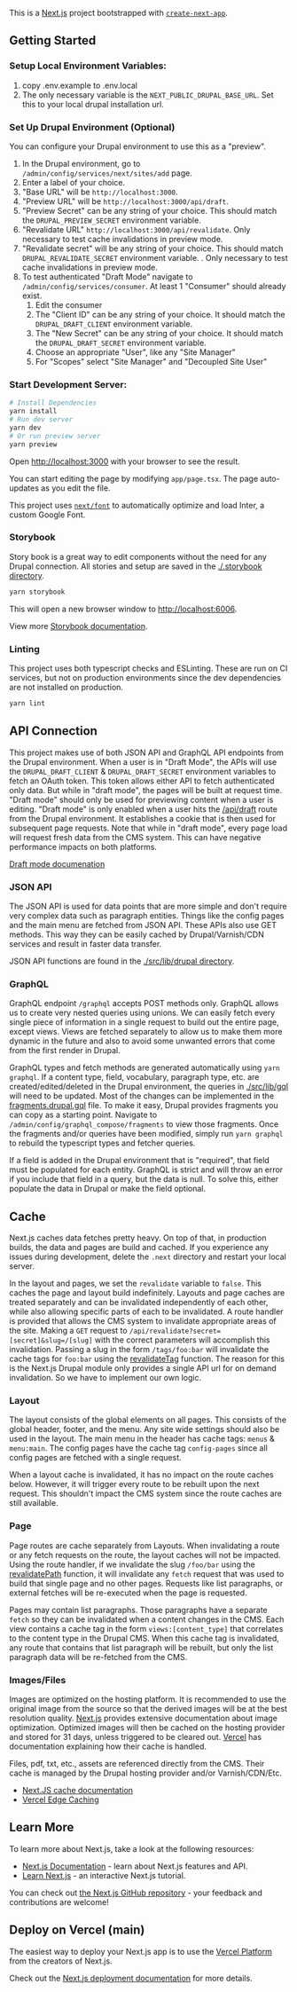 This is a [Next.js](https://nextjs.org/) project bootstrapped with [`create-next-app`](https://github.com/vercel/next.js/tree/canary/packages/create-next-app).

## Getting Started

### Setup Local Environment Variables:
1. copy .env.example to .env.local
2. The only necessary variable is the `NEXT_PUBLIC_DRUPAL_BASE_URL`. Set this to your local drupal installation url.
  
### Set Up Drupal Environment (Optional)
You can configure your Drupal environment to use this as a "preview".

1. In the Drupal environment, go to `/admin/config/services/next/sites/add` page.
2. Enter a label of your choice.
3. "Base URL" will be `http://localhost:3000`.
4. "Preview URL" will be `http://localhost:3000/api/draft`.
5. "Preview Secret" can be any string of your choice. This should match the `DRUPAL_PREVIEW_SECRET` environment variable.
6. "Revalidate URL" `http://localhost:3000/api/revalidate`. Only necessary to test cache invalidations in preview mode.
7. "Revalidate secret" will be any string of your choice. This should match `DRUPAL_REVALIDATE_SECRET` environment variable. . Only necessary to test cache invalidations in preview mode.
8. To test authenticated "Draft Mode" navigate to `/admin/config/services/consumer`. At least 1 "Consumer" should already exist.
   1. Edit the consumer
   2. The "Client ID" can be any string of your choice. It should match the `DRUPAL_DRAFT_CLIENT` environment variable.
   3. The "New Secret" can be any string of your choice. It should match the `DRUPAL_DRAFT_SECRET` environment variable.
   4. Choose an appropriate "User", like any "Site Manager"
   5. For "Scopes" select "Site Manager" and "Decoupled Site User"

### Start Development Server:

```bash
# Install Dependencies
yarn install
# Run dev server
yarn dev
# Or run preview server
yarn preview
```

Open [http://localhost:3000](http://localhost:3000) with your browser to see the result.

You can start editing the page by modifying `app/page.tsx`. The page auto-updates as you edit the file.

This project uses [`next/font`](https://nextjs.org/docs/basic-features/font-optimization) to automatically optimize and load Inter, a custom Google Font.

### Storybook

Story book is a great way to edit components without the need for any Drupal connection. All stories and setup are saved in the [./.storybook directory](./.storybook).
```bash
yarn storybook
```
This will open a new browser window to [http://localhost:6006](http://localhost:6006). 

View more [Storybook documentation](https://storybook.js.org/).

### Linting

This project uses both typescript checks and ESLinting. These are run on CI services, but not on production environments since the dev dependencies are not installed on production.

```bash
yarn lint
```

## API Connection

This project makes use of both JSON API and GraphQL API endpoints from the Drupal environment. When a user is in "Draft 
Mode", the APIs will use the `DRUPAL_DRAFT_CLIENT` & `DRUPAL_DRAFT_SECRET` environment variables to fetch an OAuth token.
This token allows either API to fetch authenticated only data. But while in "draft mode", the pages will be built at
request time. "Draft mode" should only be used for previewing content when a user is editing. "Draft mode" is only enabled
when a user hits the [/api/draft](./app/api/draft/route.tsx) route from the Drupal environment. It establishes a cookie
that is then used for subsequent page requests. Note that while in "draft mode", every page load will request fresh data
from the CMS system. This can have negative performance impacts on both platforms.

[Draft mode documenation](https://nextjs.org/docs/app/building-your-application/configuring/draft-mode)

### JSON API

The JSON API is used for data points that are more simple and don't require very complex data such as paragraph entities. 
Things like the config pages and the main menu are fetched from JSON API. These APIs also use GET methods. This way they 
can be easily cached by Drupal/Varnish/CDN services and result in faster data transfer.

JSON API functions are found in the [./src/lib/drupal directory](./src/lib/drupal). 

### GraphQL

GraphQL endpoint `/graphql` accepts POST methods only. GraphQL allows us to create very nested queries using unions. We 
can easily fetch every single piece of information in a single request to build out the entire page, except views. Views
are fetched separately to allow us to make them more dynamic in the future and also to avoid some unwanted errors that 
come from the first render in Drupal.

GraphQL types and fetch methods are generated automatically using `yarn graphql`. If a content type, field, vocabulary, 
paragraph type, etc. are created/edited/deleted in the Drupal environment, the queries in [./src/lib/gql](./src/lib/gql) 
will need to be updated. Most of the changes can be implemented in the [fragments.drupal.gql](./src/lib/gql/fragments.drupal.gql) 
file. To make it easy, Drupal provides fragments you can copy as a starting point. Navigate to `/admin/config/graphql_compose/fragments`
to view those fragments. Once the fragments and/or queries have been modified, simply run `yarn graphql` to rebuild the
typescript types and fetcher queries.

If a field is added in the Drupal environment that is "required", that field must be populated for each entity. GraphQL
is strict and will throw an error if you include that field in a query, but the data is null. To solve this, either
populate the data in Drupal or make the field optional.

## Cache

Next.js caches data fetches pretty heavy. On top of that, in production builds, the data and pages are build and cached.
If you experience any issues during development, delete the `.next` directory and restart your local server.

In the layout and pages, we set the `revalidate` variable to `false`. This caches the page and layout build indefinitely.
Layouts and page caches are treated separately and can be invalidated independently of each other, while also allowing
specific parts of each to be invalidated. A route handler is provided that allows the CMS system to invalidate 
appropriate areas of the site. Making a `GET` request to `/api/revalidate?secret=[secret]&slug=/[slug]` with the correct
parameters will accomplish this invalidation. Passing a slug in the form `/tags/foo:bar` will invalidate the cache tags
for `foo:bar` using the [revalidateTag](https://nextjs.org/docs/app/api-reference/functions/revalidateTag) function. The
reason for this is the Next.js Drupal module only provides a single API url for on demand invalidation. So we have to 
implement our own logic.

### Layout

The layout consists of the global elements on all pages. This consists of the global header, footer, and the menu. Any
site wide settings should also be used in the layout. The main menu in the header has cache tags: `menus` & `menu:main`.
The config pages have the cache tag `config-pages` since all config pages are fetched with a single request.

When a layout cache is invalidated, it has no impact on the route caches below. However, it will trigger every route to
be rebuilt upon the next request. This shouldn't impact the CMS system since the route caches are still available.

### Page

Page routes are cache separately from Layouts. When invalidating a route or any fetch requests on the route, the layout
caches will not be impacted. Using the route handler, if we invalidate the slug `/foo/bar` using the [revalidatePath](https://nextjs.org/docs/app/api-reference/functions/revalidatePath)
function, it will invalidate any `fetch` request that was used to build that single page and no other pages. Requests
like list paragraphs, or external fetches will be re-executed when the page is requested.

Pages may contain list paragraphs. Those paragraphs have a separate `fetch` so they can be invalidated when a content
changes in the CMS. Each view contains a cache tag in the form `views:[content_type]` that correlates to the content
type in the Drupal CMS. When this cache tag is invalidated, any route that contains that list paragraph will be rebuilt,
but only the list paragraph data will be re-fetched from the CMS.

### Images/Files

Images are optimized on the hosting platform. It is recommended to use the original image from the source so that the
derived images will be at the best resolution quality. [Next.js](https://nextjs.org/docs/pages/api-reference/components/image)
provides extensive documentation about image optimization. Optimized images will then be cached on the hosting provider
and stored for 31 days, unless triggered to be cleared out. [Vercel](https://vercel.com/docs/image-optimization#caching)
has documentation explaining how their cache is handled.

Files, pdf, txt, etc., assets are referenced directly from the CMS. Their cache is managed by the Drupal hosting provider
and/or Varnish/CDN/Etc.


- [Next.JS cache documentation](https://nextjs.org/docs/app/building-your-application/caching)
- [Vercel Edge Caching](https://vercel.com/docs/edge-network/caching)

## Learn More

To learn more about Next.js, take a look at the following resources:

- [Next.js Documentation](https://nextjs.org/docs) - learn about Next.js features and API.
- [Learn Next.js](https://nextjs.org/learn) - an interactive Next.js tutorial.

You can check out [the Next.js GitHub repository](https://github.com/vercel/next.js/) - your feedback and contributions are welcome!

## Deploy on Vercel (main)

The easiest way to deploy your Next.js app is to use the [Vercel Platform](https://vercel.com/new?utm_medium=default-template&filter=next.js&utm_source=create-next-app&utm_campaign=create-next-app-readme) from the creators of Next.js.

Check out the [Next.js deployment documentation](https://nextjs.org/docs/deployment) for more details.
